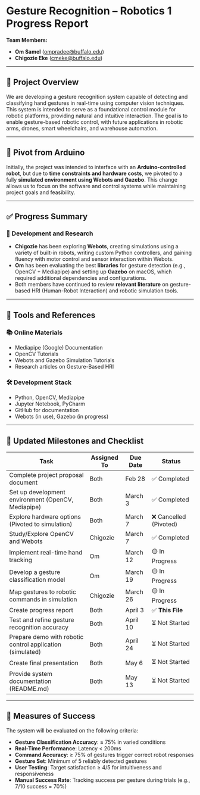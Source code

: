 # Gesture Recognition – Robotics 1 Progress Report  
**Team Members:**  
- **Om Samel** (ompradee@buffalo.edu)  
- **Chigozie Eke** (cmeke@buffalo.edu)  

---

## 🧠 Project Overview  
We are developing a gesture recognition system capable of detecting and classifying hand gestures in real-time using computer vision techniques. This system is intended to serve as a foundational control module for robotic platforms, providing natural and intuitive interaction. The goal is to enable gesture-based robotic control, with future applications in robotic arms, drones, smart wheelchairs, and warehouse automation.

---

## 🔄 Pivot from Arduino  
Initially, the project was intended to interface with an **Arduino-controlled robot**, but due to **time constraints and hardware costs**, we pivoted to a fully **simulated environment using Webots and Gazebo**. This change allows us to focus on the software and control systems while maintaining project goals and feasibility.

---

## ✅ Progress Summary

### 🔧 Development and Research
- **Chigozie** has been exploring **Webots**, creating simulations using a variety of built-in robots, writing custom Python controllers, and gaining fluency with motor control and sensor interaction within Webots.
- **Om** has been evaluating the best **libraries** for gesture detection (e.g., OpenCV + Mediapipe) and setting up **Gazebo** on macOS, which required additional dependencies and configurations.
- Both members have continued to review **relevant literature** on gesture-based HRI (Human-Robot Interaction) and robotic simulation tools.

---
## 🧰 Tools and References

### 📚 Online Materials
- Mediapipe (Google) Documentation  
- OpenCV Tutorials  
- Webots and Gazebo Simulation Tutorials  
- Research articles on Gesture-Based HRI

### 🛠️ Development Stack
- Python, OpenCV, Mediapipe  
- Jupyter Notebook, PyCharm  
- GitHub for documentation  
- Webots (in use), Gazebo (in progress)  

---

## 📅 Updated Milestones and Checklist

| **Task**                                                      | **Assigned To**     | **Due Date** | **Status**       |
|---------------------------------------------------------------|----------------------|--------------|------------------|
| Complete project proposal document                            | Both                 | Feb 28       | ✅ Completed      |
| Set up development environment (OpenCV, Mediapipe)            | Both                 | March 3      | ✅ Completed      |
| Explore hardware options (Pivoted to simulation)              | Both                 | March 7      | ❌ Cancelled (Pivoted) |
| Study/Explore OpenCV and Webots                               | Chigozie             | March 7      | ✅ Completed      |
| Implement real-time hand tracking                             | Om                   | March 12     | 🟡 In Progress    |
| Develop a gesture classification model                        | Om                   | March 19     | 🟡 In Progress    |
| Map gestures to robotic commands in simulation                | Chigozie             | March 26     | 🟡 In Progress    |
| Create progress report                                         | Both                 | April 3      | ✅ **This File**  |
| Test and refine gesture recognition accuracy                  | Both                 | April 10     | ⏳ Not Started    |
| Prepare demo with robotic control application (simulated)     | Both                 | April 24     | ⏳ Not Started    |
| Create final presentation                                     | Both                 | May 6        | ⏳ Not Started    |
| Provide system documentation (README.md)                      | Both                 | May 13       | ⏳ Not Started    |

---

## 📏 Measures of Success  
The system will be evaluated on the following criteria:

- **Gesture Classification Accuracy**: ≥ 75% in varied conditions  
- **Real-Time Performance**: Latency < 200ms  
- **Command Accuracy**: ≥ 75% of gestures trigger correct robot responses  
- **Gesture Set**: Minimum of 5 reliably detected gestures  
- **User Testing**: Target satisfaction ≥ 4/5 for intuitiveness and responsiveness  
- **Manual Success Rate**: Tracking success per gesture during trials (e.g., 7/10 success = 70%)
